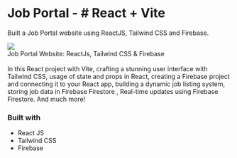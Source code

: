 
# Job Portal - # React + Vite

Built a Job Portal website using ReactJS, Tailwind CSS and Firebase.

<a href="https://github.com/Adarshsengar1431/online-job-portal1/blob/main/online-job-portal.jpg"><img src="https://github.com/Adarshsengar1431/online-job-portal1/blob/main/online-job-portal.jpg"></a><br/>
Job Portal Website: ReactJs, Tailwind CSS & Firebase</a><br/>
<br/>
In this React project with Vite, crafting a stunning user interface with Tailwind CSS, usage of state and props in React,  creating a Firebase project and connecting it to your React app, building a dynamic job listing system, storing job data in Firebase Firestore , Real-time updates using Firebase Firestore. And much more!

### Built with

- React JS
- Tailwind CSS
- Firebase

